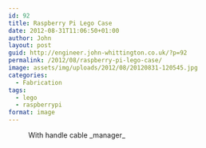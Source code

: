 ```yaml
---
id: 92
title: Raspberry Pi Lego Case
date: 2012-08-31T11:06:50+01:00
author: John
layout: post
guid: http://engineer.john-whittington.co.uk/?p=92
permalink: /2012/08/raspberry-pi-lego-case/
image: assets/img/uploads/2012/08/20120831-120545.jpg
categories:
  - Fabrication
tags:
  - lego
  - raspberrypi
format: image
---
```


<figure id="attachment_91" aria-describedby="caption-attachment-91" class="wp-caption aligncenter"><img loading="lazy" src="/assets/img/uploads/2012/08/20120831-120545.jpg" alt="" title="Raspberry Pi Lego Case" class="size-large wp-image-91" /><figcaption id="caption-attachment-91" class="wp-caption-text">With handle cable _manager_</figcaption></figure>

